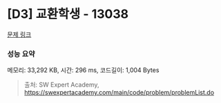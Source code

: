 # [D3] 교환학생 - 13038 

[문제 링크](https://swexpertacademy.com/main/code/problem/problemDetail.do?contestProbId=AXxNn6GaPW4DFASZ) 

### 성능 요약

메모리: 33,292 KB, 시간: 296 ms, 코드길이: 1,004 Bytes



> 출처: SW Expert Academy, https://swexpertacademy.com/main/code/problem/problemList.do